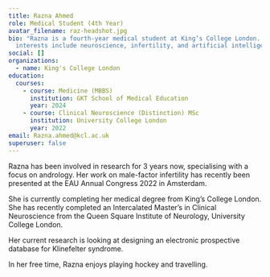 ```yaml
---
title: Razna Ahmed
role: Medical Student (4th Year)
avatar_filename: raz-headshot.jpg
bio: "Razna is a fourth-year medical student at King’s College London. Her
  interests include neuroscience, infertility, and artificial intelligence. "
social: []
organizations:
  - name: King's College London
education:
  courses:
    - course: Medicine (MBBS)
      institution: GKT School of Medical Education
      year: 2024
    - course: Clinical Neuroscience (Distinction) MSc
      institution: University College London
      year: 2022
email: Razna.ahmed@kcl.ac.uk
superuser: false
---
```

Razna has been involved in research for 3 years now, specialising with a focus on andrology. Her work on male-factor infertility has recently been presented at the EAU Annual Congress 2022 in Amsterdam. 

She is currently completing her medical degree from King’s College London. She has recently completed an Intercalated Master’s in Clinical Neuroscience from the Queen Square Institute of Neurology, University College London. 

Her current research is looking at designing an electronic prospective database for Klinefelter syndrome. 

In her free time, Razna enjoys playing hockey and travelling.